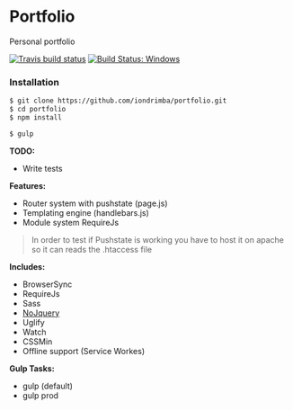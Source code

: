 # Portfolio 
Personal portfolio

[![Travis build status](https://travis-ci.org/iondrimba/portfolio.svg?branch=v2)](https://travis-ci.org/iondrimba/portfolio) [![Build Status: Windows](https://ci.appveyor.com/api/projects/status/32r7s2skrgm9ubva/branch/master?svg=true)](https://ci.appveyor.com/project/iondrimba/notifycss/branch/v2)

### Installation

```sh
$ git clone https://github.com/iondrimba/portfolio.git
$ cd portfolio
$ npm install

$ gulp
```

__TODO:__
 * Write tests

__Features:__
 * Router system with pushstate (page.js)
 * Templating engine (handlebars.js)
 * Module system RequireJs

> In order to test if Pushstate is working
> you have to host it on apache so it can reads the .htaccess file

__Includes:__
  * BrowserSync
  * RequireJs
  * Sass
  * [NoJquery]
  * Uglify
  * Watch
  * CSSMin
  * Offline support (Service Workes)

__Gulp Tasks:__

 * gulp (default)
 * gulp prod

[NoJquery]:<https://www.npmjs.com/package/nojquery>
